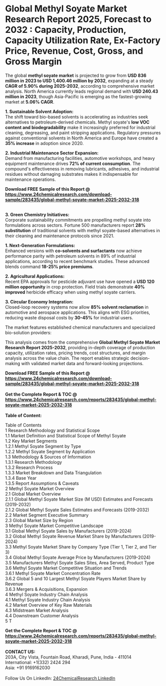<h1>Global Methyl Soyate Market Research Report 2025, Forecast to 2032 : Capacity, Production, Capacity Utilization Rate, Ex-Factory Price, Revenue, Cost, Gross, and Gross Margin</h1><p>The global <strong>methyl soyate market</strong> is projected to grow from <strong>USD 836 million in 2023 to USD 1,400.46 million by 2032</strong>, expanding at a steady <strong>CAGR of 5.90% during 2025-2032</strong>, according to comprehensive market analysis. North America currently leads regional demand with <strong>USD 240.43 million in 2023</strong>, though Asia-Pacific is emerging as the fastest-growing market at <strong>5.06% CAGR</strong>.</p><p><strong>1. Sustainable Solvent Adoption:</strong><br>
The shift toward bio-based solvents is accelerating as industries seek alternatives to petroleum-derived chemicals. Methyl soyate's <strong>low VOC content and biodegradability</strong> make it increasingly preferred for industrial cleaning, degreasing, and paint stripping applications. Regulatory pressures against conventional solvents in North America and Europe have created a <strong>35% increase</strong> in adoption since 2020.</p><p><strong>2. Industrial Maintenance Sector Expansion:</strong><br>
Demand from manufacturing facilities, automotive workshops, and heavy equipment maintenance drives <strong>72% of current consumption</strong>. The compound's effectiveness in removing lubricants, adhesives, and industrial residues without damaging substrates makes it indispensable for maintenance operations.</p><div><b>Download FREE Sample of this Report @ 
            <a href="https://www.24chemicalresearch.com/download-sample/283435/global-methyl-soyate-market-2025-2032-318">
            https://www.24chemicalresearch.com/download-sample/283435/global-methyl-soyate-market-2025-2032-318</a></b></div><br><p><strong>3. Green Chemistry Initiatives:</strong><br>
Corporate sustainability commitments are propelling methyl soyate into formulations across sectors. Fortune 500 manufacturers report <strong>28% substitution</strong> of traditional solvents with methyl soyate-based alternatives in their cleaning and maintenance protocols since 2021.</p><p><strong>1. Next-Generation Formulations:</strong><br>
Enhanced versions with <strong>co-solvents and surfactants</strong> now achieve performance parity with petroleum solvents in 89% of industrial applications, according to recent benchmark studies. These advanced blends command <strong>18-25% price premiums</strong>.</p><p><strong>2. Agricultural Applications:</strong><br>
Recent EPA approvals for pesticide adjuvant use have opened a <strong>USD 120 million opportunity</strong> in crop protection. Field trials demonstrate <strong>40% improved</strong> herbicide efficacy when using methyl soyate carriers.</p><p><strong>3. Circular Economy Integration:</strong><br>
Closed-loop recovery systems now allow <strong>85% solvent reclamation</strong> in automotive and aerospace applications. This aligns with ESG priorities, reducing waste disposal costs by <strong>30-45%</strong> for industrial users.</p><p>The market features established chemical manufacturers and specialized bio-solution providers:</p><p>This analysis comes from the comprehensive <strong>Global Methyl Soyate Market Research Report 2025-2032</strong>, providing in-depth coverage of production capacity, utilization rates, pricing trends, cost structures, and margin analysis across the value chain. The report enables strategic decision-making with validated market data and forward-looking projections.</p><div><b>Download FREE Sample of this Report @ 
            <a href="https://www.24chemicalresearch.com/download-sample/283435/global-methyl-soyate-market-2025-2032-318">
            https://www.24chemicalresearch.com/download-sample/283435/global-methyl-soyate-market-2025-2032-318</a></b></div><br><div><b>Get the Complete Report & TOC @ 
            <a href="https://www.24chemicalresearch.com/reports/283435/global-methyl-soyate-market-2025-2032-318">
            https://www.24chemicalresearch.com/reports/283435/global-methyl-soyate-market-2025-2032-318</a></b></div><br>
            <b>Table of Content:</b><p>Table of Contents<br />
1 Research Methodology and Statistical Scope<br />
1.1 Market Definition and Statistical Scope of Methyl Soyate<br />
1.2 Key Market Segments<br />
1.2.1 Methyl Soyate Segment by Type<br />
1.2.2 Methyl Soyate Segment by Application<br />
1.3 Methodology & Sources of Information<br />
1.3.1 Research Methodology<br />
1.3.2 Research Process<br />
1.3.3 Market Breakdown and Data Triangulation<br />
1.3.4 Base Year<br />
1.3.5 Report Assumptions & Caveats<br />
2 Methyl Soyate Market Overview<br />
2.1 Global Market Overview<br />
2.1.1 Global Methyl Soyate Market Size (M USD) Estimates and Forecasts (2019-2032)<br />
2.1.2 Global Methyl Soyate Sales Estimates and Forecasts (2019-2032)<br />
2.2 Market Segment Executive Summary<br />
2.3 Global Market Size by Region<br />
3 Methyl Soyate Market Competitive Landscape<br />
3.1 Global Methyl Soyate Sales by Manufacturers (2019-2024)<br />
3.2 Global Methyl Soyate Revenue Market Share by Manufacturers (2019-2024)<br />
3.3 Methyl Soyate Market Share by Company Type (Tier 1, Tier 2, and Tier 3)<br />
3.4 Global Methyl Soyate Average Price by Manufacturers (2019-2024)<br />
3.5 Manufacturers Methyl Soyate Sales Sites, Area Served, Product Type<br />
3.6 Methyl Soyate Market Competitive Situation and Trends<br />
3.6.1 Methyl Soyate Market Concentration Rate<br />
3.6.2 Global 5 and 10 Largest Methyl Soyate Players Market Share by Revenue<br />
3.6.3 Mergers & Acquisitions, Expansion<br />
4 Methyl Soyate Industry Chain Analysis<br />
4.1 Methyl Soyate Industry Chain Analysis<br />
4.2 Market Overview of Key Raw Materials<br />
4.3 Midstream Market Analysis<br />
4.4 Downstream Customer Analysis<br />
5 T</p><div><b>Get the Complete Report & TOC @ 
            <a href="https://www.24chemicalresearch.com/reports/283435/global-methyl-soyate-market-2025-2032-318">
            https://www.24chemicalresearch.com/reports/283435/global-methyl-soyate-market-2025-2032-318</a></b></div><br><b>CONTACT US:</b><br>
            203A, City Vista, Fountain Road, Kharadi, Pune, India - 411014<br>
            International: +1(332) 2424 294<br>
            Asia: +91 9169162030 <br><br>
            Follow Us On LinkedIn: <a href="https://www.linkedin.com/company/24chemicalresearch/">24ChemicalResearch LinkedIn</a>